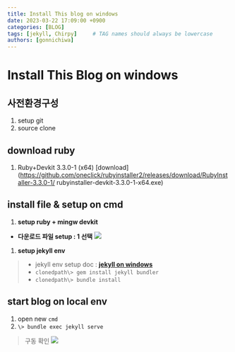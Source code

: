```yaml
---
title: Install This blog on windows
date: 2023-03-22 17:09:00 +0900
categories: [BLOG]
tags: [jekyll, Chirpy]     # TAG names should always be lowercase
authors: [gonnichiwa]
---
```


# Install This Blog on windows

## 사전환경구성
1. setup git
1. source clone

## download ruby
1. Ruby+Devkit 3.3.0-1 (x64) [download](https://github.com/oneclick/rubyinstaller2/releases/download/RubyInstaller-3.3.0-1/
rubyinstaller-devkit-3.3.0-1-x64.exe)

## install file & setup on cmd
1. __setup ruby + mingw devkit__
  - __다운로드 파일 setup : 1 선택__
![](https://img1.daumcdn.net/thumb/R1280x0/?scode=mtistory2&fname=https%3A%2F%2Fblog.kakaocdn.net%2Fdn%2FBxyQF%2FbtsF015IF1r%2F1gMY62LVo2pzoNFv4J2Gs1%2Fimg.png)

1. __setup jekyll env__
> - jekyll env setup doc : [__jekyll on windows__](https://jekyllrb.com/docs/installation/windows/)
> - ```clonedpath\> gem install jekyll bundler ```
> - ```clonedpath\> bundle install ```

## start blog on local env
1. open new `cmd`
2. ``` \> bundle exec jekyll serve ```
> 구동 확인
![](https://img1.daumcdn.net/thumb/R1280x0/?scode=mtistory2&fname=https%3A%2F%2Fblog.kakaocdn.net%2Fdn%2FciANyq%2FbtsF2xbjBfA%2Fz1nCdUEvjPCqPh83vVJvB1%2Fimg.png)